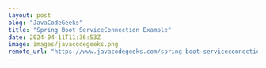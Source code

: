 ```yaml
---
layout: post
blog: "JavaCodeGeeks"
title: "Spring Boot ServiceConnection Example"
date: 2024-04-11T11:36:53Z
image: images/javacodegeeks.png
remote_url: "https://www.javacodegeeks.com/spring-boot-serviceconnection-example.html"
---
```


